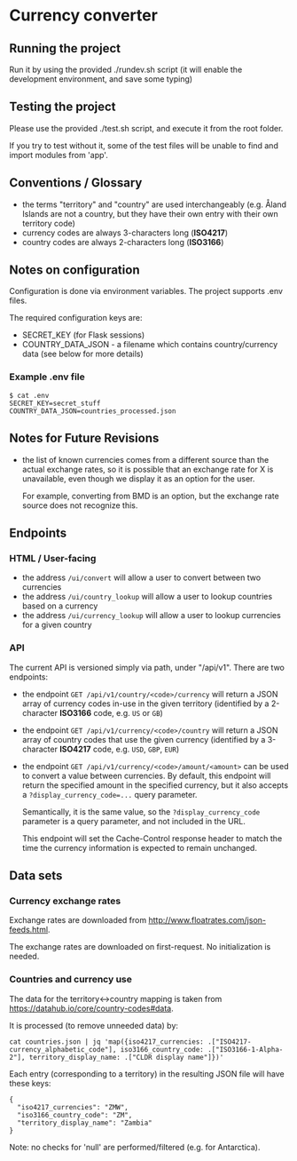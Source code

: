 # Currency converter

## Running the project

Run it by using the provided ./rundev.sh script (it will enable the 
development environment, and save some typing)

## Testing the project

Please use the provided ./test.sh script, and execute it from the root folder.

If you try to test without it, some of the test
files will be unable to find and import modules from 'app'.

## Conventions / Glossary

- the terms "territory" and "country" are used interchangeably (e.g. Åland Islands are not a country,
  but they have their own entry with their own territory code)
- currency codes are always 3-characters long (**ISO4217**)
- country codes are always 2-characters long (**ISO3166**)

## Notes on configuration

Configuration is done via environment variables. The project supports .env files. 

The required configuration keys are:

- SECRET_KEY (for Flask sessions)
- COUNTRY_DATA_JSON - a filename which contains country/currency data (see below for more details)

### Example .env file

    $ cat .env 
    SECRET_KEY=secret_stuff
    COUNTRY_DATA_JSON=countries_processed.json


## Notes for Future Revisions

- the list of known currencies comes from a different source than the actual exchange rates,
  so it is possible that an exchange rate for X is unavailable, even though we display it as an
  option for the user.

  For example, converting from BMD is an option, but the exchange rate source does not recognize this.

## Endpoints

### HTML / User-facing

- the address `/ui/convert` will allow a user to convert between two currencies
- the address `/ui/country_lookup` will allow a user to lookup countries based on a currency
- the address `/ui/currency_lookup` will allow a user to lookup currencies for a given country

### API

The current API is versioned simply via path, under "/api/v1". There are two endpoints:

- the endpoint `GET /api/v1/country/<code>/currency` will return a JSON array of currency codes
  in-use in the given territory (identified by a 2-character **ISO3166** code, e.g. `US` or `GB`)
- the endpoint `GET /api/v1/currency/<code>/country` will return a JSON array of country codes
  that use the given currency (identified by a 3-character **ISO4217** code, e.g. `USD`, `GBP`, `EUR`)
- the endpoint `GET /api/v1/currency/<code>/amount/<amount>` can be used to convert a value between currencies.
  By default, this endpoint will return the specified amount in the specified currency, but it also accepts
  a `?display_currency_code=...` query parameter.

  Semantically, it is the same value, so the `?display_currency_code` parameter is a query parameter,
  and not included in the URL.

  This endpoint will set the Cache-Control response header to match the time the currency information is
  expected to remain unchanged.

## Data sets

### Currency exchange rates

Exchange rates are downloaded from http://www.floatrates.com/json-feeds.html.

The exchange rates are downloaded on first-request. No initialization is needed.

### Countries and currency use

The data for the territory<->country mapping is taken from https://datahub.io/core/country-codes#data.

It is processed (to remove unneeded data) by:

    cat countries.json | jq 'map({iso4217_currencies: .["ISO4217-currency_alphabetic_code"], iso3166_country_code: .["ISO3166-1-Alpha-2"], territory_display_name: .["CLDR display name"]})'

Each entry (corresponding to a territory) in the resulting JSON file will have
these keys:

    {
      "iso4217_currencies": "ZMW",
      "iso3166_country_code": "ZM",
      "territory_display_name": "Zambia"
    }

Note: no checks for 'null' are performed/filtered (e.g. for Antarctica).
